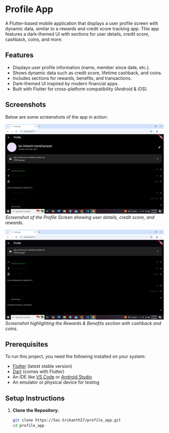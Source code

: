 # Profile App

A Flutter-based mobile application that displays a user profile screen with dynamic data, similar to a rewards and credit score tracking app. This app features a dark-themed UI with sections for user details, credit score, cashback, coins, and more.

## Features

- Displays user profile information (name, member since date, etc.).
- Shows dynamic data such as credit score, lifetime cashback, and coins.
- Includes sections for rewards, benefits, and transactions.
- Dark-themed UI inspired by modern financial apps.
- Built with Flutter for cross-platform compatibility (Android & iOS).

## Screenshots

Below are some screenshots of the app in action:

![Profile Screen](1.png)
*Screenshot of the Profile Screen showing user details, credit score, and rewards.*

![Rewards Section](2.png)
*Screenshot highlighting the Rewards & Benefits section with cashback and coins.*

## Prerequisites

To run this project, you need the following installed on your system:

- [Flutter](https://flutter.dev/docs/get-started/install) (latest stable version)
- [Dart](https://dart.dev/get-dart) (comes with Flutter)
- An IDE like [VS Code](https://code.visualstudio.com/) or [Android Studio](https://developer.android.com/studio)
- An emulator or physical device for testing

## Setup Instructions

1. **Clone the Repository**:
   ```bash
   git clone https://Sai-Srikanth27/profile_app.git
   cd profile_app
